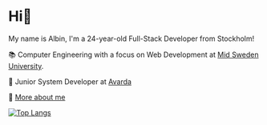 # Hi👋

My name is Albin, I'm a 24-year-old Full-Stack Developer from Stockholm!

📚 Computer Engineering with a focus on Web Development at [Mid Sweden University](https://www.miun.se/en/).

💼 Junior System Developer at [Avarda](https://www.avarda.com/site/)

🧍 [More about me](https://www.albinronnkvist.me/en-US)


[![Top Langs](https://github-readme-stats.vercel.app/api/top-langs/?username=albinronnkvist&theme=dark&hide=html,css&layout=compact)](https://github.com/anuraghazra/github-readme-stats)
